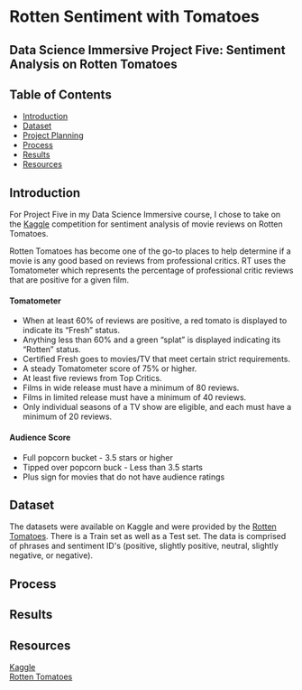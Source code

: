 # Rotten Sentiment with Tomatoes
## Data Science Immersive Project Five: Sentiment Analysis on Rotten Tomatoes

## Table of Contents

- [Introduction](introduction)
- [Dataset](dataset)
- [Project Planning](project-planning)
- [Process](process)
- [Results](results)
- [Resources](resources)

## Introduction
For Project Five in my Data Science Immersive course, I chose to take on the [Kaggle](https://www.kaggle.com/c/sentiment-analysis-on-movie-reviews) competition for sentiment analysis of movie reviews on Rotten Tomatoes.

Rotten Tomatoes has become one of the go-to places to help determine if a movie is any good based on reviews from professional critics.  RT uses the Tomatometer which represents the percentage of professional critic reviews that are positive for a given film.

#### Tomatometer
- When at least 60% of reviews are positive, a red tomato is displayed to indicate its “Fresh” status.
- Anything less than 60% and a green “splat” is displayed indicating its “Rotten” status.
- Certified Fresh goes to movies/TV that meet certain strict requirements.
- A steady Tomatometer score of 75% or higher.
- At least five reviews from Top Critics.
- Films in wide release must have a minimum of 80 reviews.
- Films in limited release must have a minimum of 40 reviews.
- Only individual seasons of a TV show are eligible, and each must have a minimum of 20 reviews.  

#### Audience Score
- Full popcorn bucket - 3.5 stars or higher
- Tipped over popcorn buck - Less than 3.5 starts
- Plus sign for movies that do not have audience ratings

## Dataset

The datasets were available on Kaggle and were provided by the [Rotten Tomatoes](https://www.rottentomatoes.com).  There is a Train set as well as a Test set.  The data is comprised of phrases and sentiment ID's (positive, slightly positive, neutral, slightly negative, or negative).

## Process


## Results

## Resources

[Kaggle](http://www.kaggle.com)  
[Rotten Tomatoes](https://www.rottentomatoes.com)